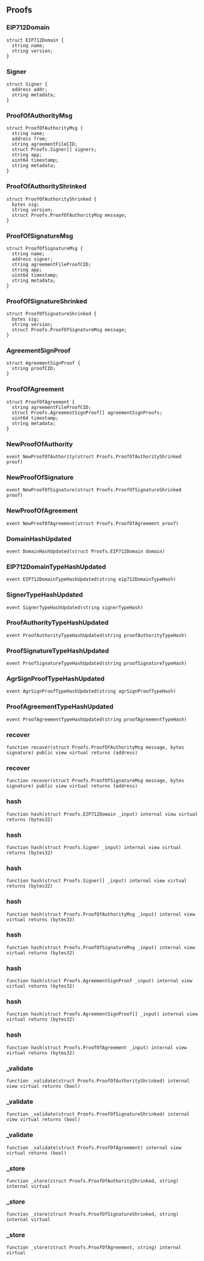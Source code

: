 ## Proofs

### EIP712Domain

```solidity
struct EIP712Domain {
  string name;
  string version;
}
```

### Signer

```solidity
struct Signer {
  address addr;
  string metadata;
}
```

### ProofOfAuthorityMsg

```solidity
struct ProofOfAuthorityMsg {
  string name;
  address from;
  string agreementFileCID;
  struct Proofs.Signer[] signers;
  string app;
  uint64 timestamp;
  string metadata;
}
```

### ProofOfAuthorityShrinked

```solidity
struct ProofOfAuthorityShrinked {
  bytes sig;
  string version;
  struct Proofs.ProofOfAuthorityMsg message;
}
```

### ProofOfSignatureMsg

```solidity
struct ProofOfSignatureMsg {
  string name;
  address signer;
  string agreementFileProofCID;
  string app;
  uint64 timestamp;
  string metadata;
}
```

### ProofOfSignatureShrinked

```solidity
struct ProofOfSignatureShrinked {
  bytes sig;
  string version;
  struct Proofs.ProofOfSignatureMsg message;
}
```

### AgreementSignProof

```solidity
struct AgreementSignProof {
  string proofCID;
}
```

### ProofOfAgreement

```solidity
struct ProofOfAgreement {
  string agreementFileProofCID;
  struct Proofs.AgreementSignProof[] agreementSignProofs;
  uint64 timestamp;
  string metadata;
}
```

### NewProofOfAuthority

```solidity
event NewProofOfAuthority(struct Proofs.ProofOfAuthorityShrinked proof)
```

### NewProofOfSignature

```solidity
event NewProofOfSignature(struct Proofs.ProofOfSignatureShrinked proof)
```

### NewProofOfAgreement

```solidity
event NewProofOfAgreement(struct Proofs.ProofOfAgreement proof)
```

### DomainHashUpdated

```solidity
event DomainHashUpdated(struct Proofs.EIP712Domain domain)
```

### EIP712DomainTypeHashUpdated

```solidity
event EIP712DomainTypeHashUpdated(string eip712DomainTypeHash)
```

### SignerTypeHashUpdated

```solidity
event SignerTypeHashUpdated(string signerTypeHash)
```

### ProofAuthorityTypeHashUpdated

```solidity
event ProofAuthorityTypeHashUpdated(string proofAuthorityTypeHash)
```

### ProofSignatureTypeHashUpdated

```solidity
event ProofSignatureTypeHashUpdated(string proofSignatureTypeHash)
```

### AgrSignProofTypeHashUpdated

```solidity
event AgrSignProofTypeHashUpdated(string agrSignProofTypeHash)
```

### ProofAgreementTypeHashUpdated

```solidity
event ProofAgreementTypeHashUpdated(string proofAgreementTypeHash)
```

### recover

```solidity
function recover(struct Proofs.ProofOfAuthorityMsg message, bytes signature) public view virtual returns (address)
```

### recover

```solidity
function recover(struct Proofs.ProofOfSignatureMsg message, bytes signature) public view virtual returns (address)
```

### hash

```solidity
function hash(struct Proofs.EIP712Domain _input) internal view virtual returns (bytes32)
```

### hash

```solidity
function hash(struct Proofs.Signer _input) internal view virtual returns (bytes32)
```

### hash

```solidity
function hash(struct Proofs.Signer[] _input) internal view virtual returns (bytes32)
```

### hash

```solidity
function hash(struct Proofs.ProofOfAuthorityMsg _input) internal view virtual returns (bytes32)
```

### hash

```solidity
function hash(struct Proofs.ProofOfSignatureMsg _input) internal view virtual returns (bytes32)
```

### hash

```solidity
function hash(struct Proofs.AgreementSignProof _input) internal view virtual returns (bytes32)
```

### hash

```solidity
function hash(struct Proofs.AgreementSignProof[] _input) internal view virtual returns (bytes32)
```

### hash

```solidity
function hash(struct Proofs.ProofOfAgreement _input) internal view virtual returns (bytes32)
```

### _validate

```solidity
function _validate(struct Proofs.ProofOfAuthorityShrinked) internal view virtual returns (bool)
```

### _validate

```solidity
function _validate(struct Proofs.ProofOfSignatureShrinked) internal view virtual returns (bool)
```

### _validate

```solidity
function _validate(struct Proofs.ProofOfAgreement) internal view virtual returns (bool)
```

### _store

```solidity
function _store(struct Proofs.ProofOfAuthorityShrinked, string) internal virtual
```

### _store

```solidity
function _store(struct Proofs.ProofOfSignatureShrinked, string) internal virtual
```

### _store

```solidity
function _store(struct Proofs.ProofOfAgreement, string) internal virtual
```

